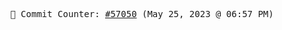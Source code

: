 <p align="center">
    <samp>
        📮 Commit Counter: <a href="https://github.com/Javascript-void0/Javascript-void0/commits/main">#57050</a> (May 25, 2023 @ 06:57 PM)
    </samp>
</p>